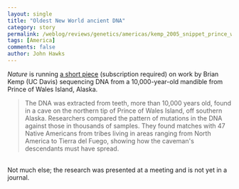 ```yaml
---
layout: single 
title: "Oldest New World ancient DNA" 
category: story
permalink: /weblog/reviews/genetics/americas/kemp_2005_snippet_prince_wales.html
tags: [America] 
comments: false 
author: John Hawks 
---
```



<p>
<i>Nature</i> is running <a href="http://www.nature.com/nature/journal/v436/n7048/full/436162b.html">a short piece</a> (subscription required)  on work by Brian Kemp (UC Davis) sequencing DNA from a 10,000-year-old mandible from Prince of Wales Island, Alaska. <br />
 
<blockquote>The DNA was extracted from teeth, more than 10,000 years old, found in a cave on the northern tip of Prince of Wales Island, off southern Alaska. Researchers compared the pattern of mutations in the DNA against those in thousands of samples. They found matches with 47 Native Americans from tribes living in areas ranging from North America to Tierra del Fuego, showing how the caveman's descendants must have spread.</blockquote>
 <br />
Not much else; the research was presented at a meeting and is not yet in a journal. 
</p>

